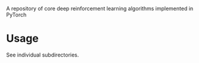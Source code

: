 A repository of core deep reinforcement learning algorithms implemented in PyTorch

# Usage
See individual subdirectories.